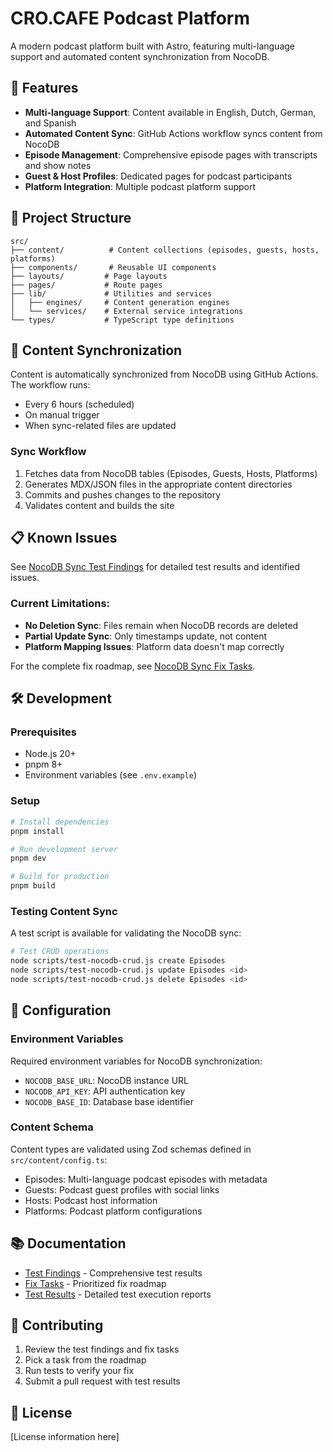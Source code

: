 # CRO.CAFE Podcast Platform

A modern podcast platform built with Astro, featuring multi-language support and automated content synchronization from NocoDB.

## 🚀 Features

- **Multi-language Support**: Content available in English, Dutch, German, and Spanish
- **Automated Content Sync**: GitHub Actions workflow syncs content from NocoDB
- **Episode Management**: Comprehensive episode pages with transcripts and show notes
- **Guest & Host Profiles**: Dedicated pages for podcast participants
- **Platform Integration**: Multiple podcast platform support

## 📁 Project Structure

```
src/
├── content/          # Content collections (episodes, guests, hosts, platforms)
├── components/       # Reusable UI components
├── layouts/         # Page layouts
├── pages/           # Route pages
├── lib/             # Utilities and services
│   ├── engines/     # Content generation engines
│   └── services/    # External service integrations
└── types/           # TypeScript type definitions
```

## 🔄 Content Synchronization

Content is automatically synchronized from NocoDB using GitHub Actions. The workflow runs:
- Every 6 hours (scheduled)
- On manual trigger
- When sync-related files are updated

### Sync Workflow
1. Fetches data from NocoDB tables (Episodes, Guests, Hosts, Platforms)
2. Generates MDX/JSON files in the appropriate content directories
3. Commits and pushes changes to the repository
4. Validates content and builds the site

## 📋 Known Issues

See [NocoDB Sync Test Findings](docs/nocodb-sync-test-findings.md) for detailed test results and identified issues.

### Current Limitations:
- **No Deletion Sync**: Files remain when NocoDB records are deleted
- **Partial Update Sync**: Only timestamps update, not content
- **Platform Mapping Issues**: Platform data doesn't map correctly

For the complete fix roadmap, see [NocoDB Sync Fix Tasks](docs/nocodb-sync-fix-tasks.md).

## 🛠️ Development

### Prerequisites
- Node.js 20+
- pnpm 8+
- Environment variables (see `.env.example`)

### Setup
```bash
# Install dependencies
pnpm install

# Run development server
pnpm dev

# Build for production
pnpm build
```

### Testing Content Sync
A test script is available for validating the NocoDB sync:

```bash
# Test CRUD operations
node scripts/test-nocodb-crud.js create Episodes
node scripts/test-nocodb-crud.js update Episodes <id>
node scripts/test-nocodb-crud.js delete Episodes <id>
```

## 🔧 Configuration

### Environment Variables
Required environment variables for NocoDB synchronization:
- `NOCODB_BASE_URL`: NocoDB instance URL
- `NOCODB_API_KEY`: API authentication key
- `NOCODB_BASE_ID`: Database base identifier

### Content Schema
Content types are validated using Zod schemas defined in `src/content/config.ts`:
- Episodes: Multi-language podcast episodes with metadata
- Guests: Podcast guest profiles with social links
- Hosts: Podcast host information
- Platforms: Podcast platform configurations

## 📚 Documentation

- [Test Findings](docs/nocodb-sync-test-findings.md) - Comprehensive test results
- [Fix Tasks](docs/nocodb-sync-fix-tasks.md) - Prioritized fix roadmap
- [Test Results](tests/) - Detailed test execution reports

## 🤝 Contributing

1. Review the test findings and fix tasks
2. Pick a task from the roadmap
3. Run tests to verify your fix
4. Submit a pull request with test results

## 📄 License

[License information here]